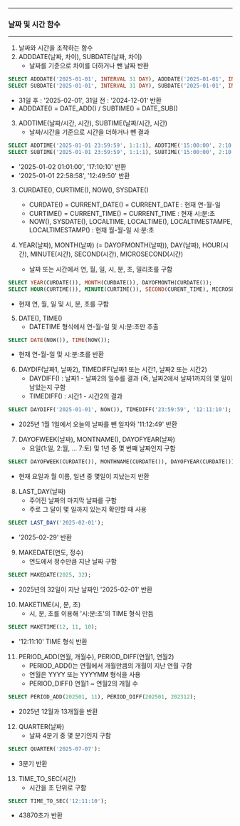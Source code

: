 -----
### 날짜 및 시간 함수
-----
1. 날짜와 시간을 조작하는 함수
2. ADDDATE(날짜, 차이), SUBDATE(날짜, 차이)
   - 날짜를 기준으로 차이를 더하거나 뺀 날짜 반환
```sql
SELECT ADDDATE('2025-01-01', INTERVAL 31 DAY), ADDDATE('2025-01-01', INTERVAL 1 MONTH);
SELECT SUBDATE('2025-01-01', INTERVAL 31 DAY), SUBDATE('2025-01-01', INTERVAL 1 MONTH);
```
  - 31일 후 : '2025-02-01', 31일 전 : '2024-12-01' 반환
  - ADDDATE() = DATE_ADD() / SUBTIME() = DATE_SUB()

3. ADDTIME(날짜/시간, 시간), SUBTIME(날짜/시간, 시간)
   - 날짜/시간을 기준으로 시간을 더하거나 뺀 결과
 ```sql
SELECT ADDTIME('2025-01-01 23:59:59', 1:1:1), ADDTIME('15:00:00', 2:10:10);
SELECT SUBTIME('2025-01-01 23:59:59', 1:1:1), SUBTIME('15:00:00', 2:10:10);
```
  - '2025-01-02 01:01:00', '17:10:10' 반환
  - '2025-01-01 22:58:58', '12:49:50' 반환

3. CURDATE(), CURTIME(), NOW(), SYSDATE()
   - CURDATE() = CURRENT_DATE() = CURRENT_DATE : 현재 연-월-일
   - CURTIME() = CURRENT_TIME() = CURRENT_TIME : 현재 시:분:초
   - NOW(), SYSDATE(), LOCALTIME, LOCALTIME(), LOCALTIMESTAMPE, LOCALTIMESTAMP() : 현재 월-월-일 시:분:초

4. YEAR(날짜), MONTH(날짜) (= DAYOFMONTH(날짜)), DAY(날짜), HOUR(시간), MINUTE(시간), SECOND(시간), MICROSECOND(시간)
   - 날짜 또는 시간에서 연, 월, 일, 시, 분, 초, 밀리초를 구함
```sql
SELECT YEAR(CURDATE()), MONTH(CURDATE()), DAYOFMONTH(CURDATE());
SELECT HOUR(CURTIME()), MINUTE(CURTIME()), SECOND(CURENT_TIME), MICROSECOND(CURRENT_TIME);
```
  - 현재 연, 월, 일 및 시, 분, 초를 구함

5. DATE(), TIME()
   - DATETIME 형식에서 연-월-일 및 시:분:초만 추출
```sql
SELECT DATE(NOW()), TIME(NOW());
```
  - 현재 연-월-일 및 시:분:초를 반환

6. DAYDIF(날짜1, 날짜2), TIMEDIFF(날짜1 또는 시간1, 날짜2 또는 시간2)
   - DAYDIFF() : 날짜1 - 날짜2의 일수를 결과 (즉, 날짜2에서 날짜1까지의 몇 일이 남았는지 구함
   - TIMEDIFF() : 시간1 - 시간2의 결과
```sql
SELECT DAYDIFF('2025-01-01', NOW()), TIMEDIFF('23:59:59', '12:11:10');
```
  - 2025년 1월 1일에서 오늘의 날짜를 뺀 일자와 '11:12:49' 반환

7. DAYOFWEEK(날짜), MONTNAME(), DAYOFYEAR(날짜)
   - 요일(1:일, 2:월, ... 7:토) 및 1년 중 몇 번쨰 날짜인지 구함
```sql
SELECT DAYOFWEEK(CURDATE()), MONTHNAME(CURDATE()), DAYOFYEAR(CURDATE());
```
  - 현재 요일과 월 이름, 일년 중 몇일이 지났는지 반환

8. LAST_DAY(날짜)
   - 주어진 날짜의 마지막 날짜를 구함
   - 주로 그 달이 몇 일까지 있는지 확인할 때 사용
```sql
SELECT LAST_DAY('2025-02-01');
```
  - '2025-02-29' 반환

9. MAKEDATE(연도, 정수)
    - 연도에서 정수만큼 지난 날짜 구함
```sql
SELECT MAKEDATE(2025, 32);
```
  - 2025년의 32일이 지난 날짜인 '2025-02-01' 반환

10. MAKETIME(시, 분, 초)
    - 시, 분, 초를 이용해 '시:분:초'의 TIME 형식 만듬
```sql
SELECT MAKETIME(12, 11, 10);
```
  - '12:11:10' TIME 형식 반환

11. PERIOD_ADD(연월, 개월수), PERIOD_DIFF(연월1, 연월2)
    - PERIOD_ADD()는 연월에서 개월만큼의 개월이 지난 연월 구함
    - 연월은 YYYY 또는 YYYYMM 형식을 사용
    - PERIOD_DIFF() 연월1 ~ 연월2의 개월 수
```sql
SELECT PERIOD_ADD(202501, 11), PERIOD_DIFF(202501, 202312);
```
  - 2025년 12월과 13개월을 반환

12. QUARTER(날짜)
    - 날짜 4분기 중 몇 분기인지 구함
```sql
SELECT QUARTER('2025-07-07'):
```
  - 3분기 반환

13. TIME_TO_SEC(시간)
    - 시간을 초 단위로 구함
```sql
SELECT TIME_TO_SEC('12:11:10');
```
  - 43870초가 반환
